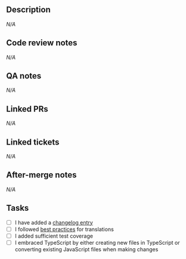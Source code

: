 ## Description

_N/A_

## Code review notes

_N/A_

## QA notes

_N/A_

## Linked PRs

_N/A_

## Linked tickets

_N/A_

## After-merge notes

_N/A_

## Tasks

- [ ] I have added a [changelog entry](https://wp.me/pcNwfB-4Ov/#how-to-write-a-changelog)
- [ ] I followed [best practices](https://codex.wordpress.org/I18n_for_WordPress_Developers) for translations
- [ ] I added sufficient test coverage
- [ ] I embraced TypeScript by either creating new files in TypeScript or converting existing JavaScript files when making changes
